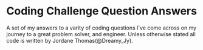 # Coding Challenge Question Answers

A set of my answers to a varity of coding questions I've come across on my journey to a great problem solver, and engineer. Unless otherwise stated all code is written by Jordane Thomas(@Dreamy_Jy).
